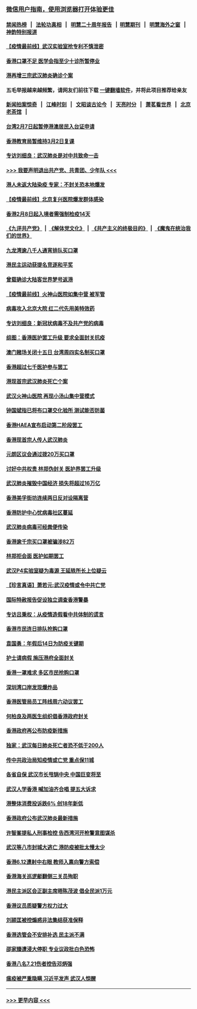 ### [微信用户指南，使用浏览器打开体验更佳](https://github.com/gfw-breaker/banned-news1/blob/master/indexes/wechat-guide.md?t=0)
#### [禁闻热榜](热点新闻.md?t=0)  &nbsp;&nbsp;|&nbsp;&nbsp; [法轮功真相](https://github.com/gfw-breaker/truth/blob/master/README.md?t=0) &nbsp;&nbsp;|&nbsp;&nbsp; [明慧二十周年报告](https://github.com/gfw-breaker/mh-reports/blob/master/README.md?t=0) &nbsp;&nbsp;|&nbsp;&nbsp;[明慧期刊](https://github.com/gfw-breaker/mh-qikan) &nbsp;&nbsp;|&nbsp;&nbsp; [明慧海外之窗](https://github.com/gfw-breaker/mh-news/blob/master/README.md?t=0) &nbsp;&nbsp;|&nbsp;&nbsp; [神韵特别报道](https://github.com/gfw-breaker/mh-news/blob/master/shenyun.md?t=0)
#### [【疫情最前线】武汉实验室抢专利不慎泄密](../pages/nsc415/n11850310.md?t=02071322) 
#### [香港口罩不足 医学会指至少十诊所暂停业](../pages/nsc415/n11850301.md?t=02071322) 
#### [港再增三宗武汉肺炎确诊个案](../pages/nsc415/n11850328.md?t=02071322) 
#### 五毛举报越来越频繁，请网友们前往下载 [一键翻墙软件](https://github.com/gfw-breaker/ssr-accounts)，并将此项目推荐给亲友
#### [新闻拍案惊奇](https://github.com/gfw-breaker/banned-news1/blob/master/pages/link4.md) &nbsp;&nbsp;|&nbsp;&nbsp; [江峰时刻](https://github.com/gfw-breaker/banned-news1/blob/master/pages/link4.md) &nbsp;&nbsp;|&nbsp;&nbsp; [文昭谈古论今](https://github.com/gfw-breaker/banned-news1/blob/master/pages/link4.md) &nbsp;&nbsp;|&nbsp;&nbsp; [天亮时分](https://github.com/gfw-breaker/banned-news1/blob/master/pages/link4.md) &nbsp;&nbsp;|&nbsp;&nbsp; [萧茗看世界](https://github.com/gfw-breaker/banned-news1/blob/master/pages/link4.md) &nbsp;&nbsp;|&nbsp;&nbsp; [北京老茶馆](https://github.com/gfw-breaker/banned-news1/blob/master/pages/link4.md) &nbsp;&nbsp;|&nbsp;&nbsp; 
#### [台湾2月7日起暂停港澳居民入台证申请](../pages/nsc415/n11850304.md?t=02071322) 
#### [香港教育局暂维持3月2日复课](../pages/nsc415/n11850260.md?t=02071322) 
#### [专访刘细良：武汉肺炎是对中共致命一击](../pages/nsc415/n11849934.md?t=02071322) 
#### [>>> 我要声明退出共产党、共青团、少年队 <<<](https://github.com/begood0513/goodnews/blob/master/quit/letter.md) 
#### [港人未返大陆染疫 专家：不封关恐本地爆发](../pages/nsc415/n11848021.md?t=02071322) 
#### [【疫情最前线】北京复兴医院爆发群体感染](../pages/nsc415/n11847626.md?t=02071322) 
#### [香港2月8日起入境者需强制检疫14天](../pages/nsc415/n11847658.md?t=02071322) 
#### [《九评共产党》](https://github.com/begood0513/9ping.md/blob/master/README.md) &nbsp;|&nbsp; [《解体党文化》](../../../../jtdwh.md/blob/master/README.md)  &nbsp;|&nbsp; [《共产主义的终极目的》](../../../../gczydzjmd.md/blob/master/README.md) &nbsp;|&nbsp; [《魔鬼在统治我们的世界》](../../../../mgztzwmdsj.md/blob/master/README.md) 
#### [九龙湾逾八千人通宵排队买口罩](../pages/nsc415/n11847647.md?t=02071322) 
#### [港民主运动获提名竞逐和平奖](../pages/nsc415/n11847633.md?t=02071322) 
#### [曾载确诊大陆客世界梦号返港](../pages/nsc415/n11847608.md?t=02071322) 
#### [【疫情最前线】火神山医院如集中营 被军管](../pages/nsc415/n11847524.md?t=02071322) 
#### [病毒攻入北京大院 红二代先用美特效药](../pages/nsc415/n11847427.md?t=02071322) 
#### [专访刘细良：新冠状病毒不及共产党的病毒](../pages/nsc415/n11847164.md?t=02071322) 
#### [组图：香港医护罢工升级 要求全面封关抗疫](../pages/nsc415/n11844107.md?t=02071322) 
#### [澳门赌场关闭十五日 台湾周四实名制买口罩](../pages/nsc415/n11845083.md?t=02071322) 
#### [香港超过七千医护参与罢工](../pages/nsc415/n11845051.md?t=02071322) 
#### [港现首宗武汉肺炎死亡个案](../pages/nsc415/n11844998.md?t=02071322) 
#### [武汉火神山医院 再现小汤山集中营模式](../pages/nsc415/n11844763.md?t=02071322) 
#### [钟国斌指已将布口罩交化验所 测试能否防菌](../pages/nsc415/n11842783.md?t=02071322) 
#### [香港HAEA宣布启动第二阶段罢工](../pages/nsc415/n11842723.md?t=02071322) 
#### [香港现首宗人传人武汉肺炎](../pages/nsc415/n11842766.md?t=02071322) 
#### [元朗区议会通过拨20万买口罩](../pages/nsc415/n11842754.md?t=02071322) 
#### [讨好中共权贵 林郑伪封关 医护界罢工升级](../pages/nsc415/n11842359.md?t=02071322) 
#### [武汉肺炎摧毁中国经济 损失将超过16万亿](../pages/nsc415/n11839723.md?t=02071322) 
#### [香港美孚街坊连续两日反对设隔离营](../pages/nsc415/n11839962.md?t=02071322) 
#### [香港防护中心忧病毒社区蔓延](../pages/nsc415/n11839933.md?t=02071322) 
#### [武汉肺炎病毒可经粪便传染](../pages/nsc415/n11839939.md?t=02071322) 
#### [香港逾千宗买口罩被骗涉82万](../pages/nsc415/n11839914.md?t=02071322) 
#### [林郑拒会面 医护如期罢工](../pages/nsc415/n11839892.md?t=02071322) 
#### [武汉P4实验室疑为毒源 王延轶所长上位疑云](../pages/nsc415/n11835543.md?t=02071322) 
#### [【珍言真语】萧若元:武汉疫情或令中共亡党](../pages/nsc415/n11829394.md?t=02071322) 
#### [国际特赦报告促设独立调查香港警暴](../pages/nsc415/n11833845.md?t=02071322) 
#### [专访吕秉权：从疫情造假看中共体制的谎言](../pages/nsc415/n11833813.md?t=02071322) 
#### [香港市民连日排队抢购口罩](../pages/nsc415/n11833794.md?t=02071322) 
#### [袁国勇：年假后14日为防疫关键期](../pages/nsc415/n11831088.md?t=02071322) 
#### [护士请病假 施压港府全面封关](../pages/nsc415/n11831030.md?t=02071322) 
#### [香港一罩难求 多区市民抢购口罩](../pages/nsc415/n11831002.md?t=02071322) 
#### [深圳湾口岸发现爆炸品](../pages/nsc415/n11828802.md?t=02071322) 
#### [香港医管局员工阵线周六动议罢工](../pages/nsc415/n11828762.md?t=02071322) 
#### [何柏良及两医生组织倡香港政府封关](../pages/nsc415/n11828749.md?t=02071322) 
#### [香港政府再公布防疫新措施](../pages/nsc415/n11828716.md?t=02071322) 
#### [独家：武汉每日肺炎死亡者恐不低于200人](../pages/nsc415/n11828240.md?t=02071322) 
#### [传中共政治局知疫情或亡党 重点保11城](../pages/nsc415/n11828145.md?t=02071322) 
#### [各省自保 武汉市长甩锅中央 中国巨变将至](../pages/nsc415/n11828021.md?t=02071322) 
#### [武汉人学香港 喊加油齐合唱 提五大诉求](../pages/nsc415/n11827046.md?t=02071322) 
#### [港整体消费投诉跌6% 创18年新低](../pages/nsc415/n11817280.md?t=02071322) 
#### [香港政府公布武汉肺炎最新措施](../pages/nsc415/n11817152.md?t=02071322) 
#### [许智峯提私人刑事检控 告西湾河开枪警意图谋杀](../pages/nsc415/n11817132.md?t=02071322) 
#### [武汉等八市封城大逃亡 港防疫被批太慢太少](../pages/nsc415/n11817058.md?t=02071322) 
#### [香港6.12遭射中右眼 教师入禀向警方索偿](../pages/nsc415/n11814678.md?t=02071322) 
#### [香港海关巡逻艇翻侧三关员殉职](../pages/nsc415/n11814604.md?t=02071322) 
#### [港民主派区会正副主席晤陈茂波 倡全民派1万元](../pages/nsc415/n11814582.md?t=02071322) 
#### [香港议员质疑警方权力过大](../pages/nsc415/n11814560.md?t=02071322) 
#### [刘颕匡被控煽惑非法集结获准保释](../pages/nsc415/n11811727.md?t=02071322) 
#### [香港选管会不安排补选 民主派不满](../pages/nsc415/n11811691.md?t=02071322) 
#### [邵家臻遭浸大停职 专业议政批白色恐怖](../pages/nsc415/n11811670.md?t=02071322) 
#### [香港八名7.21伤者控告邓炳强](../pages/nsc415/n11811623.md?t=02071322) 
#### [瘟疫被严重隐瞒 习近平发声 武汉人惊醒](../pages/nsc415/n11811186.md?t=02071322) 

----
#### [ >>> 更早内容 <<< ](../indexes/nsc415-earlier.md)
